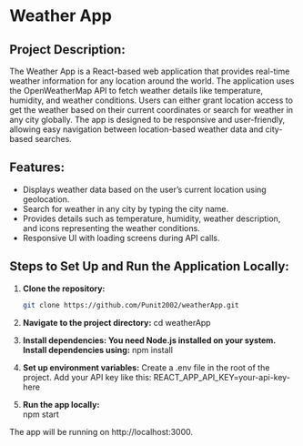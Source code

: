 # Weather App

## Project Description:
The Weather App is a React-based web application that provides real-time weather information for any location around the world. The application uses the OpenWeatherMap API to fetch weather details like temperature, humidity, and weather conditions. Users can either grant location access to get the weather based on their current coordinates or search for weather in any city globally. The app is designed to be responsive and user-friendly, allowing easy navigation between location-based weather data and city-based searches.

## Features:
- Displays weather data based on the user’s current location using geolocation.
- Search for weather in any city by typing the city name.
- Provides details such as temperature, humidity, weather description, and icons representing the weather conditions.
- Responsive UI with loading screens during API calls.

## Steps to Set Up and Run the Application Locally:

1. **Clone the repository:**
   ```bash
   git clone https://github.com/Punit2002/weatherApp.git


2. **Navigate to the project directory:**
   cd weatherApp 
   
3. **Install dependencies: You need Node.js installed on your system. Install dependencies using:**
  npm install

4. **Set up environment variables:**
  Create a .env file in the root of the project.
  Add your API key like this:
    REACT_APP_API_KEY=your-api-key-here

5. **Run the app locally:**  
  npm start

The app will be running on http://localhost:3000.
